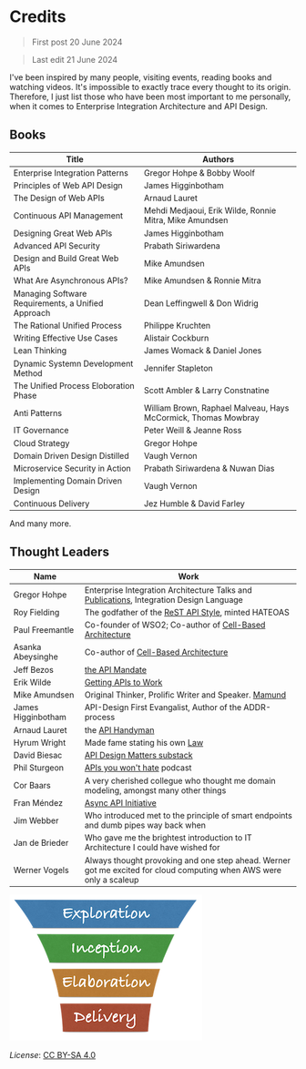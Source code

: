 # Credits

> First post 20 June 2024

> Last edit 21 June 2024

I've been inspired by many people, visiting events, reading books and watching videos. It's impossible to exactly trace every thought to its origin. Therefore, I just list those who have been most important to me personally, when it comes to Enterprise Integration Architecture and API Design. 

## Books
| Title | Authors | 
| --- | --- |
| Enterprise Integration Patterns | Gregor Hohpe & Bobby Woolf |
| Principles of Web API Design | James Higginbotham |
| The Design of Web APIs | Arnaud Lauret |
| Continuous API Management | Mehdi Medjaoui, Erik Wilde, Ronnie Mitra, Mike Amundsen |
| Designing Great Web APIs | James Higginbotham |
| Advanced API Security | Prabath Siriwardena |
| Design and Build Great Web APIs | Mike Amundsen |
| What Are Asynchronous APIs? | Mike Amundsen & Ronnie Mitra |
| Managing Software Requirements, a Unified Approach | Dean Leffingwell & Don Widrig |
| The Rational Unified Process | Philippe Kruchten |
| Writing Effective Use Cases | Alistair Cockburn |
| Lean Thinking | James Womack & Daniel Jones |
| Dynamic Systemn Development Method | Jennifer Stapleton |
| The Unified Process Eloboration Phase | Scott Ambler & Larry Constnatine |
| Anti Patterns | William Brown, Raphael Malveau, Hays McCormick, Thomas Mowbray |
| IT Governance | Peter Weill & Jeanne Ross |
| Cloud Strategy | Gregor Hohpe |
| Domain Driven Design Distilled | Vaugh Vernon |
| Microservice Security in Action | Prabath Siriwardena & Nuwan Dias |
| Implementing Domain Driven Design | Vaugh Vernon |
| Continuous Delivery | Jez Humble & David Farley |

And many more.

## Thought Leaders
| Name | Work |
| --- | --- |
| Gregor Hohpe | Enterprise Integration Architecture Talks and [Publications](https://architectelevator.com), Integration Design Language |
| Roy Fielding | The godfather of the [ReST API Style](/References/rest.md), minted HATEOAS |
| Paul Freemantle | Co-founder of WSO2; Co-author of [Cell-Based Architecture](https://github.com/wso2/reference-architecture/blob/master/reference-architecture-cell-based.md) |
| Asanka Abeysinghe | Co-author of [Cell-Based Architecture](https://github.com/wso2/reference-architecture/blob/master/reference-architecture-cell-based.md) |
| Jeff Bezos | [the API Mandate](/References/api-mandate.md) |
| Erik Wilde | [Getting APIs to Work](https://youtu.be/qsnlBngDjts) |
| Mike Amundsen | Original Thinker, Prolific Writer and Speaker. [Mamund](http://amundsen.com) | 
| James Higginbotham | API-Design First Evangalist, Author of the ADDR-process |
| Arnaud Lauret | the [API Handyman](https://apihandyman.io) |
| Hyrum Wright | Made fame stating his own [Law](https://www.hyrumslaw.com) |
| David Biesac | [API Design Matters substack](https://apidesignmatters.substack.com) |
| Phil Sturgeon | [APIs you won't hate](https://apisyouwonthate.com/podcast/) podcast |
| Cor Baars | A very cherished collegue who thought me domain modeling, amongst many other things |
| Fran Méndez | [Async API Initiative](https://www.asyncapi.com/) |
| Jim Webber | Who introduced met to the principle of smart endpoints and dumb pipes way back when |
| Jan de Brieder | Who gave me the brightest introduction to IT Architecture I could have wished for |
| Werner Vogels | Always thought provoking and one step ahead. Werner got me excited for cloud computing when AWS were only a scaleup |

[<img src="/images/leanupLogo s.png" alt="drawing" class="center" width="338"/>](/Overview/leanup.md)

*License*: [CC BY-SA 4.0](https://creativecommons.org/licenses/by-sa/4.0/deed.en)
